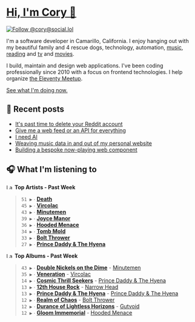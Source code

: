# [Hi, I'm Cory 👋](https://coryd.dev)

[![Follow @cory@social.lol](https://img.shields.io/mastodon/follow/109606224363698309?domain=https%3A%2F%2Fsocial.lol&style=for-the-badge&logo=Mastodon&logoColor=white&labelColor=6364FF)](https://social.lol/@cory)

I'm a software developer in Camarillo, California. I enjoy hanging out with my beautiful family and 4 rescue dogs, technology, automation, [music](https://last.fm/user/coryd_), [reading](https://app.thestorygraph.com/profile/coryd) and [tv](https://trakt.tv/users/cdransf) and [movies](https://trakt.tv/users/cdransf).

I build, maintain and design web applications. I've been coding professionally since 2010 with a focus on frontend technologies. I help organize [the Eleventy Meetup](https://11tymeetup.dev/).

[See what I'm doing now.](https://coryd.dev/now)

## 📝 Recent posts

<!-- BLOGPOSTS:START -->
- [It's past time to delete your Reddit account](https://coryd.dev/posts/2024/its-past-time-to-delete-your-reddit-account/)
- [Give me a web feed or an API for everything](https://coryd.dev/posts/2024/give-me-a-web-feed-or-an-api-for-everything/)
- [I need AI](https://coryd.dev/posts/2024/i-need-ai/)
- [Weaving music data in and out of my personal website](https://coryd.dev/posts/2024/weaving-music-in-and-out-of-my-personal-site/)
- [Building a bespoke now-playing web component](https://coryd.dev/posts/2024/building-a-bespoke-now-playing-web-component/)
<!-- BLOGPOSTS:END -->

## 🎧 What I'm listening to

<!--START_LASTFM_ARTISTS:{"period": "7day", "rows": 8}-->
<a href="https://last.fm" target="_blank"><img src="https://user-images.githubusercontent.com/17434202/215290617-e793598d-d7c9-428f-9975-156db1ba89cc.svg" alt="Last.fm Logo" width="18" height="13"/></a> **Top Artists - Past Week**

> `51 ▶️` ∙ **[Death](https://www.last.fm/music/Death)**<br/>
> `45 ▶️` ∙ **[Vircolac](https://www.last.fm/music/Vircolac)**<br/>
> `43 ▶️` ∙ **[Minutemen](https://www.last.fm/music/Minutemen)**<br/>
> `39 ▶️` ∙ **[Joyce Manor](https://www.last.fm/music/Joyce+Manor)**<br/>
> `36 ▶️` ∙ **[Hooded Menace](https://www.last.fm/music/Hooded+Menace)**<br/>
> `34 ▶️` ∙ **[Tomb Mold](https://www.last.fm/music/Tomb+Mold)**<br/>
> `33 ▶️` ∙ **[Bolt Thrower](https://www.last.fm/music/Bolt+Thrower)**<br/>
> `27 ▶️` ∙ **[Prince Daddy & The Hyena](https://www.last.fm/music/Prince+Daddy+&+The+Hyena)**<br/>
<!--END_LASTFM_ARTISTS-->

<!--START_LASTFM_ALBUMS:{"period": "7day", "rows": 8}-->
<a href="https://last.fm" target="_blank"><img src="https://user-images.githubusercontent.com/17434202/215290617-e793598d-d7c9-428f-9975-156db1ba89cc.svg" alt="Last.fm Logo" width="18" height="13"/></a> **Top Albums - Past Week**

> `43 ▶️` ∙ **[Double Nickels on the Dime](https://www.last.fm/music/Minutemen/Double+Nickels+on+the+Dime)** - [Minutemen](https://www.last.fm/music/Minutemen)<br/>
> `35 ▶️` ∙ **[Veneration](https://www.last.fm/music/Vircolac/Veneration)** - [Vircolac](https://www.last.fm/music/Vircolac)<br/>
> `14 ▶️` ∙ **[Cosmic Thrill Seekers](https://www.last.fm/music/Prince+Daddy+&+The+Hyena/Cosmic+Thrill+Seekers)** - [Prince Daddy & The Hyena](https://www.last.fm/music/Prince+Daddy+&+The+Hyena)<br/>
> `13 ▶️` ∙ **[12th House Rock](https://www.last.fm/music/Narrow+Head/12th+House+Rock)** - [Narrow Head](https://www.last.fm/music/Narrow+Head)<br/>
> `13 ▶️` ∙ **[Prince Daddy & The Hyena](https://www.last.fm/music/Prince+Daddy+&+The+Hyena/Prince+Daddy+&+The+Hyena)** - [Prince Daddy & The Hyena](https://www.last.fm/music/Prince+Daddy+&+The+Hyena)<br/>
> `12 ▶️` ∙ **[Realm of Chaos](https://www.last.fm/music/Bolt+Thrower/Realm+of+Chaos)** - [Bolt Thrower](https://www.last.fm/music/Bolt+Thrower)<br/>
> `12 ▶️` ∙ **[Durance of Lightless Horizons](https://www.last.fm/music/Gutvoid/Durance+of+Lightless+Horizons)** - [Gutvoid](https://www.last.fm/music/Gutvoid)<br/>
> `12 ▶️` ∙ **[Gloom Immemorial](https://www.last.fm/music/Hooded+Menace/Gloom+Immemorial)** - [Hooded Menace](https://www.last.fm/music/Hooded+Menace)<br/>
<!--END_LASTFM_ALBUMS-->
